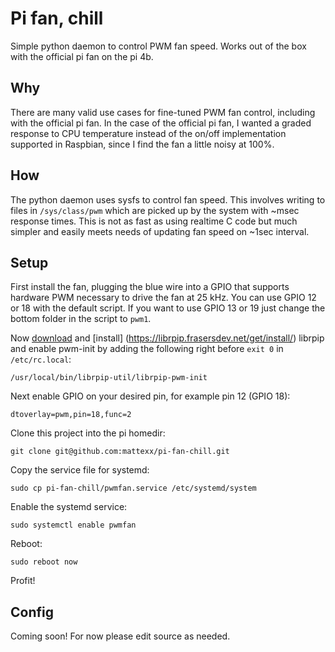 # Pi fan, chill

Simple python daemon to control PWM fan speed. Works out of the box with the official pi fan on the
pi 4b.

## Why

There are many valid use cases for fine-tuned PWM fan control, including with the official pi fan.
In the case of the official pi fan, I wanted a graded response to CPU temperature instead of the
on/off implementation supported in Raspbian, since I find the fan a little noisy at 100%.

## How

The python daemon uses sysfs to control fan speed. This involves writing to files in
`/sys/class/pwm` which are picked up by the system with ~msec response times. This is not as fast as
using realtime C code but much simpler and easily meets needs of updating fan speed on ~1sec
interval.

## Setup

First install the fan, plugging the blue wire into a GPIO that supports hardware PWM necessary to
drive the fan at 25 kHz. You can use GPIO 12 or 18 with the default script. If you want to use GPIO
13 or 19 just change the bottom folder in the script to `pwm1`.

Now [download](https://librpip.frasersdev.net/get/download/) and [install]
(https://librpip.frasersdev.net/get/install/) librpip and enable pwm-init by adding the following
right before `exit 0` in `/etc/rc.local`:

    /usr/local/bin/librpip-util/librpip-pwm-init

Next enable GPIO on your desired pin, for example pin 12 (GPIO 18):

    dtoverlay=pwm,pin=18,func=2

Clone this project into the pi homedir:

    git clone git@github.com:mattexx/pi-fan-chill.git

Copy the service file for systemd:

    sudo cp pi-fan-chill/pwmfan.service /etc/systemd/system

Enable the systemd service:

    sudo systemctl enable pwmfan

Reboot:

    sudo reboot now

Profit!

## Config

Coming soon! For now please edit source as needed.
